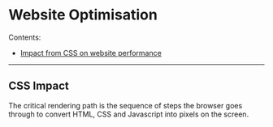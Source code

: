 # Website Optimisation

Contents:
- [Impact from CSS on website performance](#css-impact)

---

## CSS Impact
The critical rendering path is the sequence of steps the browser goes through to convert HTML, CSS and Javascript into pixels on the screen.